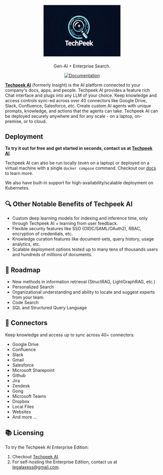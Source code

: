 <h2 align="center">
<a href="https://techpeek.in/"> <img width="50%" src="https://github.com/xIBBAx/Latest-GenAI-Enterprise/blob/main/web/public/Techpeek%20Banner.png" /></a>
</h2>

<p align="center">
<p align="center">Gen-AI + Enterprise Search.</p>

<p align="center">
<a href="https://github.com/xIBBAx/Techpeek-AI-Documentations/blob/main/Techpeek%20Services%20Documentation.pdf" target="_blank">
    <img src="https://img.shields.io/badge/docs-view-blue" alt="Documentation">
</a>
</p>

<strong>[Techpeek AI](https://techpeek.in/)</strong> (formerly Insight) is the AI platform connected to your company's docs, apps, and people.
Techpeek AI provides a feature rich Chat interface and plugs into any LLM of your choice.
Keep knowledge and access controls sync-ed across over 40 connectors like Google Drive, Slack, Confluence, Salesforce, etc.
Create custom AI agents with unique prompts, knowledge, and actions that the agents can take.
Techpeek AI can be deployed securely anywhere and for any scale - on a laptop, on-premise, or to cloud.

## Deployment

**To try it out for free and get started in seconds, contact us at [Techpeek AI](mailto:legalaxess@gmail.com)**.

Techpeek AI can also be run locally (even on a laptop) or deployed on a virtual machine with a single
`docker compose` command. Checkout our [docs](https://github.com/xIBBAx/Techpeek-AI-Documentations) to learn more.

We also have built-in support for high-availability/scalable deployment on Kubernetes.

## 🔍 Other Notable Benefits of Techpeek AI

- Custom deep learning models for indexing and inference time, only through Techpeek AI + learning from user feedback.
- Flexible security features like SSO (OIDC/SAML/OAuth2), RBAC, encryption of credentials, etc.
- Knowledge curation features like document-sets, query history, usage analytics, etc.
- Scalable deployment options tested up to many tens of thousands users and hundreds of millions of documents.

## 🚧 Roadmap

- New methods in information retrieval (StructRAG, LightGraphRAG, etc.)
- Personalized Search
- Organizational understanding and ability to locate and suggest experts from your team.
- Code Search
- SQL and Structured Query Language

## 🔌 Connectors

Keep knowledge and access up to sync across 40+ connectors:

- Google Drive
- Confluence
- Slack
- Gmail
- Salesforce
- Microsoft Sharepoint
- Github
- Jira
- Zendesk
- Gong
- Microsoft Teams
- Dropbox
- Local Files
- Websites
- And more ...

## 📚 Licensing

To try the Techpeek AI Enterprise Edition:

1. Checkout [Techpeek AI](https://enterprise.techpeek.in/).
2. For self-hosting the Enterprise Edition, contact us at [legalaxess@gmail.com](mailto:legalaxess@gmail.com).
